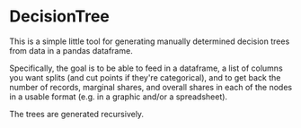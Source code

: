 # DecisionTree
This is a simple little tool for generating manually determined decision trees from data in a pandas dataframe.

Specifically, the goal is to be able to feed in a dataframe, a list of columns you want splits (and cut points if they're categorical), and to get back the number of records, marginal shares, and overall shares in each of the nodes in a usable format (e.g. in a graphic and/or a spreadsheet).

The trees are generated recursively.
